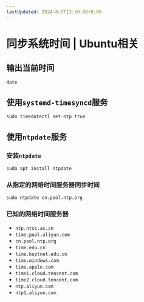 ```yaml
---
lastUpdated: 2024-8-5T13:50:00+8:00
---
```


# 同步系统时间 | Ubuntu相关

## 输出当前时间

```date```

## 使用```systemd-timesyncd```服务

```sudo timedatectl set-ntp true```

## 使用```ntpdate```服务

### 安装```ntpdate```

```sudo apt install ntpdate```

### 从指定的网络时间服务器同步时间

```sudo ntpdate cn.pool.ntp.org```

### 已知的网络时间服务器

- ```ntp.ntsc.ac.cn```
- ```time.pool.aliyun.com```
- ```cn.pool.ntp.org```
- ```time.edu.cn```
- ```time.buptnet.edu.cn```
- ```time.windows.com```
- ```time.apple.com```
- ```time1.cloud.tencent.com```
- ```time2.cloud.tencent.com```
- ```ntp.aliyun.com```
- ```ntp1.aliyun.com```